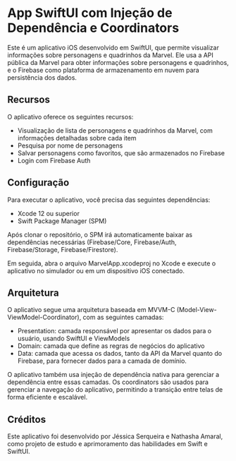 # App SwiftUI com Injeção de Dependência e Coordinators

Este é um aplicativo iOS desenvolvido em SwiftUI, que permite visualizar informações sobre personagens e quadrinhos da Marvel. Ele usa a API pública da Marvel para obter informações sobre personagens e quadrinhos, e o Firebase como plataforma de armazenamento em nuvem para persistência dos dados.

## Recursos
O aplicativo oferece os seguintes recursos:
- Visualização de lista de personagens e quadrinhos da Marvel, com informações detalhadas sobre cada item
- Pesquisa por nome de personagens
- Salvar personagens como favoritos, que são armazenados no Firebase
- Login com Firebase Auth

## Configuração
Para executar o aplicativo, você precisa das seguintes dependências:
- Xcode 12 ou superior
- Swift Package Manager (SPM)

Após clonar o repositório, o SPM irá automaticamente baixar as dependências necessárias (Firebase/Core, Firebase/Auth, Firebase/Storage, Firebase/Firestore).

Em seguida, abra o arquivo MarvelApp.xcodeproj no Xcode e execute o aplicativo no simulador ou em um dispositivo iOS conectado.

## Arquitetura
O aplicativo segue uma arquitetura baseada em MVVM-C (Model-View-ViewModel-Coordinator), com as seguintes camadas:

- Presentation: camada responsável por apresentar os dados para o usuário, usando SwiftUI e ViewModels
- Domain: camada que define as regras de negócios do aplicativo
- Data: camada que acessa os dados, tanto da API da Marvel quanto do Firebase, para fornecer dados para a camada de domínio.

O aplicativo também usa injeção de dependência nativa para gerenciar a dependência entre essas camadas. Os coordinators são usados para gerenciar a navegação do aplicativo, permitindo a transição entre telas de forma eficiente e escalável.

## Créditos
Este aplicativo foi desenvolvido por Jéssica Serqueira e Nathasha Amaral, como projeto de estudo e aprimoramento das habilidades em Swift e SwiftUI.
